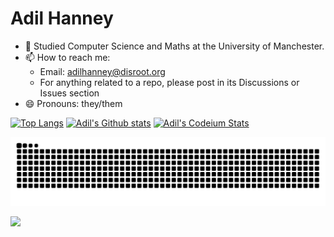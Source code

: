 # Adil Hanney

- 🔭 Studied Computer Science and Maths at the University of Manchester.
- 📫 How to reach me:
    - Email: [adilhanney@disroot.org](mailto:adilhanney@disroot.org)
    - For anything related to a repo, please post in its Discussions or Issues section
- 😄 Pronouns: they/them


[<img src="https://github-readme-stats-adil192.vercel.app/api/top-langs/?username=adil192&show_icons=true&count_private=true&theme=dark&langs_count=8&hide=CMake,ShaderLab,C%23,C%2B%2B&layout=compact&exclude_repo=android_kernel_samsung_gts7,twrp_device_samsung_gts7lwifi,android10_kernel_samsung_gts7lwifi,android_device_samsung_gts7lwifi,android_kernel_samsung_exynos990,android_kernel_samsung_gts7lwifi-old,proprietary_vendor_samsung_gts7lwifi,android_device_samsung_r8s,proprietary_vendor_samsung_r8s,proprietary_vendor_samsung_sm8250-common,android_device_samsung_sm8250-common,android_device_samsung_exynos990-common,kernel_samsung_exynos990,proprietary_vendor_samsung_exynos990-common,recovery_device_samsung_r8s,PatientAccess_Patched,Stagecoach_Patched,social-old,web-repo,Adil-Hanney-Org&custom_title=Most%20used%20languages" alt="Top Langs" height=180>](https://github.com/anuraghazra/github-readme-stats)
[<img src="https://github-readme-stats-adil192.vercel.app/api?username=adil192&show_icons=true&count_private=true&include_all_commits=true&theme=dark&custom_title=Adil's%20GitHub%20stats" alt="Adil's Github stats" height=180>](https://github.com/anuraghazra/github-readme-stats)
[<img src="https://codeium.com/profile/adil192/card.png" alt="Adil's Codeium Stats" height=180>](https://codeium.com/profile/adil192/)

<!-- By https://github.com/marketplace/actions/generate-snake-game-from-github-contribution-grid -->
<picture>
  <source media="(prefers-color-scheme: dark)" srcset="https://raw.githubusercontent.com/adil192/adil192/snake/github-contribution-grid-snake-dark.svg">
  <source media="(prefers-color-scheme: light)" srcset="https://raw.githubusercontent.com/adil192/adil192/snake/github-contribution-grid-snake.svg">
  <img alt="github contribution grid snake animation" src="https://raw.githubusercontent.com/adil192/adil192/snake/github-contribution-grid-snake.svg">
</picture>

[![](https://visitcount.itsvg.in/api?id=adil192&icon=0&color=0)](https://visitcount.itsvg.in)


<!--
**adil192/adil192** is a ✨ _special_ ✨ repository because its `README.md` (this file) appears on your GitHub profile.

Here are some ideas to get you started:

- 🔭 I’m currently working on ...
- 🌱 I’m currently learning ...
- 👯 I’m looking to collaborate on ...
- 🤔 I’m looking for help with ...
- 💬 Ask me about ...
- 📫 How to reach me: ...
- 😄 Pronouns: ...
- ⚡ Fun fact: ...
-->
